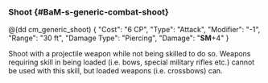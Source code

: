 ### Shoot {#BaM-s-generic-combat-shoot}

@(dd cm_generic_shoot)
{
	"Cost": "6 CP",
	"Type": "Attack",
	"Modifier": "-1",
	"Range": "30 ft",
	"Damage Type": "Piercing",
	"Damage": "__SM__+4"
}

Shoot with a projectile weapon while not being skilled to do so.
Weapons requiring skill in being loaded (i.e. bows, special military
rifles etc.) cannot be used with this skill, but loaded weapons (i.e.
crossbows) can.
